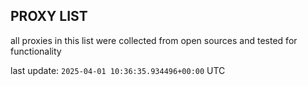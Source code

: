 ## PROXY LIST

all proxies in this list were collected from open sources and tested for functionality

last update: `2025-04-01 10:36:35.934496+00:00` UTC